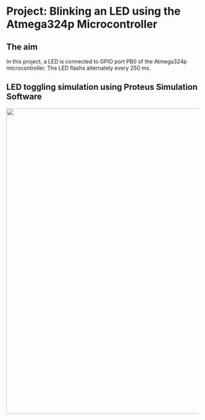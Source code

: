 # Project: Blinking an LED using the Atmega324p Microcontroller

## The aim
In this project, a LED is connected to GPIO port PB0 of the Atmega324p microcontroller. The LED flashs alternately every 250 ms.

## LED toggling simulation using Proteus Simulation Software
<img src="https://github.com/user-attachments/assets/c894291d-04a6-4e0d-a8e9-bcd62314b513" width="800">

